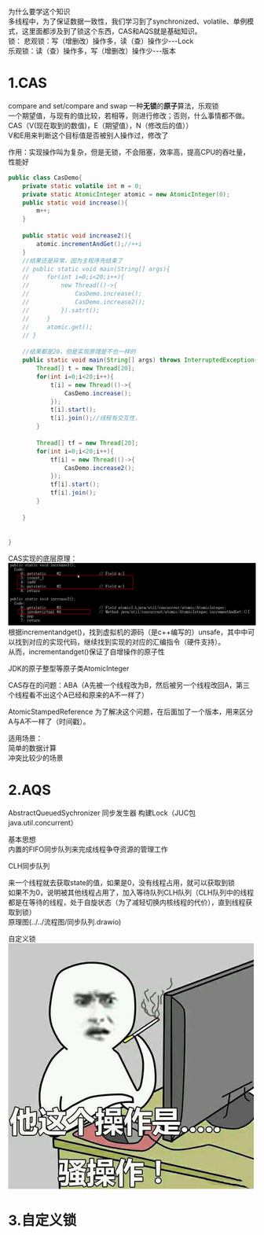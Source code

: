 为什么要学这个知识  
多线程中，为了保证数据一致性，我们学习到了synchronized、volatile、单例模式，这里面都涉及到了锁这个东西，CAS和AQS就是基础知识。  
锁：
悲观锁：写（增删改）操作多，读（查）操作少---Lock  
乐观锁：读（查）操作多，写（增删改）操作少---版本  



1.CAS
=  
compare and set/compare and swap  一种**无锁**的**原子**算法，乐观锁  
一个期望值，与现有的值比较，若相等，则进行修改；否则，什么事情都不做。
CAS（V(现在取到的数值)，E（期望值），N（修改后的值））  
V和E用来判断这个目标值是否被别人操作过，修改了  

作用：实现操作叫为复杂，但是无锁，不会阻塞，效率高，提高CPU的吞吐量，性能好  

```java
public class CasDemo{
    private static volatile int m = 0;
    private static AtomicInteger atomic = new AtomicInteger(0);
    public static void increase(){
        m++;
    }

    public static void increase2(){
        atomic.incrementAndGet();//++i
    }
    //结果还是异常，因为主程序先结束了
    // public static void main(String[] args){
    //     for(int i=0;i<20;i++){
    //         new Thread(()->{
    //             CasDemo.increase();
    //             CasDemo.increase2();
    //         }).satrt();
    //     }
    //     atomic.get();
    // }

    //结果都是20，但是实现原理是不也一样的
    public static void main(String[] args) throws InterruptedException{
        Thread[] t = new Thread[20];
        for(int i=0;i<20;i++){
            t[i] = new Thread(()->{
                CasDemo.increase();
            }); 
            t[i].start();
            t[i].join();//线程有交互性，
        }
        
        Thread[] tf = new Thread[20];
        for(int i=0;i<20;i++){
            tf[i] = new Thread(()->{
                CasDemo.increase2();
            }); 
            tf[i].start();
            tf[i].join();
        }

    }
    

}

```  
CAS实现的底层原理：  
![cas反编译结果](../../image/java并发/cas实现原理.png)
 根据incrementandget()，找到虚拟机的源码（是c++编写的）unsafe，其中中可以找到对应的实现代码，继续找到实现的对应的汇编指令（硬件支持）。  
 从而，incrementandget()保证了自增操作的原子性  

JDK的原子整型等原子类AtomicInteger  

CAS存在的问题：ABA（A先被一个线程改为B，然后被另一个线程改回A，第三个线程看不出这个A已经和原来的A不一样了）  

AtomicStampedReference
为了解决这个问题，在后面加了一个版本，用来区分A与A不一样了（时间戳）。

适用场景：  
简单的数据计算  
冲突比较少的场景  


2.AQS
=  
AbstractQueuedSychronizer  同步发生器   构建Lock（JUC包java.util.concurrent）  

基本思想  
内置的FIFO同步队列来完成线程争夺资源的管理工作  

CLH同步队列  

来一个线程就去获取state的值，如果是0，没有线程占用，就可以获取到锁  
如果不为0，说明被其他线程占用了，加入等待队列CLH队列（CLH队列中的线程都是在等待的线程，处于自旋状态（为了减轻切换内核线程的代价），直到线程获取到锁）  
原理图(../../流程图/同步队列.drawio)  


自定义锁  
![](../../image/emoji/amazingAction.jpg)  









3.自定义锁  
=  









